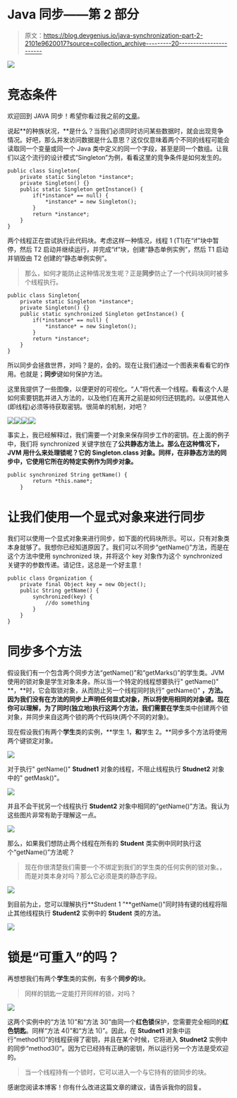 # Java 同步——第 2 部分

> 原文：<https://blog.devgenius.io/java-synchronization-part-2-2101e9620017?source=collection_archive---------20----------------------->

![](img/6a3265b0b4298677843525200c3b2e03.png)

# 竞态条件

欢迎回到 JAVA 同步！希望你看过我之前的[文章](https://medium.com/@sachinthahewawasam_20059/java-synchronization-part-1-abcabac56cf7)。

说起**的种族状况，**是什么？当我们必须同时访问某些数据时，就会出现竞争情况。好吧，那么并发访问数据是什么意思？这仅仅意味着两个不同的线程可能会读取同一个变量或同一个 Java 类中定义的同一个字段，甚至是同一个数组。让我们以这个流行的设计模式“Singleton”为例，看看这里的竞争条件是如何发生的。

```
public class Singleton{
    private static Singleton *instance*;
    private Singleton() {}
    public static Singleton getInstance() {
        if(*instance* == null) {
            *instance* = new Singleton();
        }
        return *instance*;
    }
}
```

两个线程正在尝试执行此代码块。考虑这样一种情况，线程 1 (T1)在“if”块中暂停，然后 T2 启动并继续运行，并完成“if”块，创建“静态单例实例”，然后 T1 启动并销毁由 T2 创建的“静态单例实例”。

> 那么，如何才能防止这种情况发生呢？正是**同步**防止了一个代码块同时被多个线程执行。

```
public class Singleton{
    private static Singleton *instance*;
    private Singleton() {}
    public static synchronized Singleton getInstance() {
        if(*instance* == null) {
            *instance* = new Singleton();
        }
        return *instance*;
    }
}
```

所以同步会拯救世界，对吗？是的，会的。现在让我们通过一个图表来看看它的作用。也就是；**同步**键如何保护方法。

这里我提供了一些图像，以便更好的可视化。“人”将代表一个线程。看看这个人是如何索要钥匙并进入方法的，以及他们在离开之前是如何归还钥匙的。以便其他人(即线程)必须等待获取密钥。很简单的机制，对吧？

![](img/4616c03c4744ee7103aa5e35e1dd5adc.png)![](img/f6e5568301714f1a63956d3333c65ff5.png)![](img/adbca2396179aa3f2dcadbf5f900911f.png)![](img/4e568502b36d7f4d94bc1632fe2cecc1.png)

事实上，我已经解释过，我们需要一个对象来保存同步工作的密钥。在上面的例子中，我们将 synchronized 关键字放在了**公共静态方法上。那么在这种情况下，JVM 用什么来处理锁呢？它的 **Singleton.class** 对象。同样，在非静态方法的同步中，它使用它所在的特定实例作为同步对象。**

```
public synchronized String getName() {
        return *this.name*;
    }
```

# 让我们使用一个显式对象来进行同步

我们可以使用一个显式对象来进行同步，如下面的代码块所示。可以，只有对象类本身就够了。我想你已经知道原因了。我们可以不同步“getName()”方法，而是在这个方法中使用 synchronized 块，并将这个 key 对象作为这个 synchronized 关键字的参数传递。请记住，这总是一个好主意！

```
public class Organization {
    private final Object key = new Object();
    public String getName() {
        synchronized(key) {
            //do something
        }
    }
}
```

# 同步多个方法

假设我们有一个包含两个同步方法“getName()”和“getMarks()”的学生类。JVM 使用的锁对象是学生对象本身。所以当一个特定的线程想要执行" getName()" **，**时，它会取锁对象，从而防止另一个线程同时执行" getName()" **，**方法。因为我们没有在方法的同步上声明任何显式对象，所以将使用相同的对象键。现在你可以理解，为了同时(独立地)执行这两个方法，我们需要在**学生**类中创建两个锁对象，并同步来自这两个锁的两个代码块(两个不同的对象)。

现在假设我们有两个**学生**类的实例，**学生 1，**和**学生 2。**同步多个方法将使用两个键锁定对象。

![](img/636bf193e70e2b5784f2819fc1f54c4b.png)

对于执行" getName()" **Studnet1** 对象的线程，不阻止线程执行 **Studnet2** 对象中的" getMask()"。

![](img/2053b1f84764972d4e52b580f7058d94.png)

并且不会干扰另一个线程执行 **Student2** 对象中相同的“getName()”方法。我认为这些图片非常有助于理解这一点。

![](img/0af52d8df2a6b674e3afceb250b0098d.png)

那么，如果我们想防止两个线程在所有的 **Student** 类实例中同时执行这个“getName()”方法呢？

> 现在你很清楚我们需要一个不绑定到我们的学生类的任何实例的锁对象。，而是对类本身对吗？那么它必须是类的静态字段。

![](img/3ef7c57816bf5fb6a14e3efc6592789a.png)

到目前为止，您可以理解执行**Student 1 "**getName()"同时持有键的线程将阻止其他线程执行 **Student2** 实例中的 **Student** 类的方法。

![](img/82173680e269196318a84f15fdee2efe.png)

# 锁是“可重入”的吗？

再想想我们有两个**学生**类的实例，有多个**同步的**块。

> 同样的钥匙一定能打开同样的锁，对吗？

![](img/aa2fe19379163c18ae24c89b78cd2efa.png)

这两个实例中的“方法 1()”和“方法 3()”由同一个**红色锁**保护，您需要完全相同的**红色钥匙**。同样“方法 4()”和“方法 1()”。因此，在 **Studnet1** 对象中运行“method1()”的线程获得了密钥，并且在某个时候，它将进入 **Studnet2** 实例中的同步“method3()”。因为它已经持有正确的密钥，所以运行另一个方法是受欢迎的。

> 当一个线程持有一个锁时，它可以进入一个与它持有的锁同步的块。

感谢您阅读本博客！你有什么改进这篇文章的建议，请告诉我你的回复。